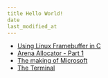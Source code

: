 ```yaml
---
title Hello World!
date
last_modified_at
---
```


<!-- - [Branch Predictors](/post/branch-predictors.html) -->
<!-- - [Write C for Android](/post/android-c.html) -->
- [Using Linux Framebuffer in C](/post/using-linux-framebuffer-in-c.html)
- [Arena Allocator - Part 1](/post/arena-allocator-part-1.html)
- [The making of Microsoft](/post/the-making-of-microsoft.html)
- [The Terminal](/post/the-terminal.html)
